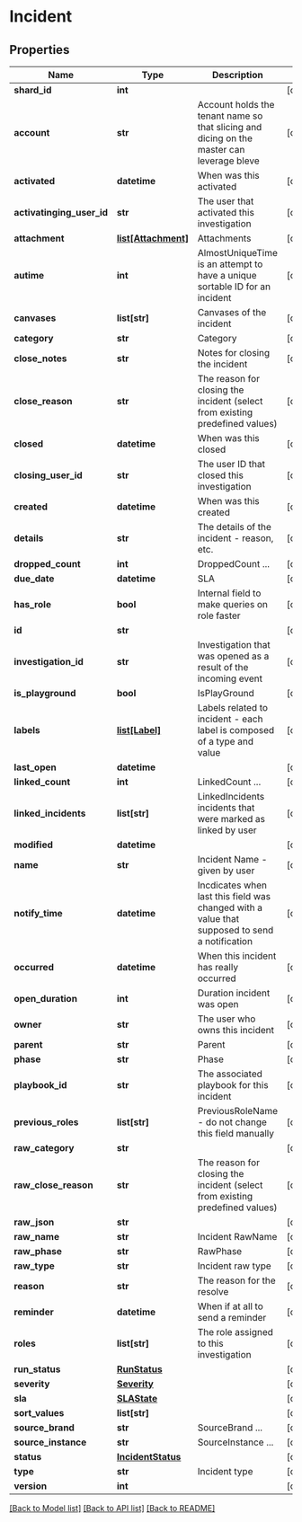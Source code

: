 # Incident

## Properties
Name | Type | Description | Notes
------------ | ------------- | ------------- | -------------
**shard_id** | **int** |  | [optional] 
**account** | **str** | Account holds the tenant name so that slicing and dicing on the master can leverage bleve | [optional] 
**activated** | **datetime** | When was this activated | [optional] 
**activatinging_user_id** | **str** | The user that activated this investigation | [optional] 
**attachment** | [**list[Attachment]**](Attachment.md) | Attachments | [optional] 
**autime** | **int** | AlmostUniqueTime is an attempt to have a unique sortable ID for an incident | [optional] 
**canvases** | **list[str]** | Canvases of the incident | [optional] 
**category** | **str** | Category | [optional] 
**close_notes** | **str** | Notes for closing the incident | [optional] 
**close_reason** | **str** | The reason for closing the incident (select from existing predefined values) | [optional] 
**closed** | **datetime** | When was this closed | [optional] 
**closing_user_id** | **str** | The user ID that closed this investigation | [optional] 
**created** | **datetime** | When was this created | [optional] 
**details** | **str** | The details of the incident - reason, etc. | [optional] 
**dropped_count** | **int** | DroppedCount ... | [optional] 
**due_date** | **datetime** | SLA | [optional] 
**has_role** | **bool** | Internal field to make queries on role faster | [optional] 
**id** | **str** |  | [optional] 
**investigation_id** | **str** | Investigation that was opened as a result of the incoming event | [optional] 
**is_playground** | **bool** | IsPlayGround | [optional] 
**labels** | [**list[Label]**](Label.md) | Labels related to incident - each label is composed of a type and value | [optional] 
**last_open** | **datetime** |  | [optional] 
**linked_count** | **int** | LinkedCount ... | [optional] 
**linked_incidents** | **list[str]** | LinkedIncidents incidents that were marked as linked by user | [optional] 
**modified** | **datetime** |  | [optional] 
**name** | **str** | Incident Name - given by user | [optional] 
**notify_time** | **datetime** | Incdicates when last this field was changed with a value that supposed to send a notification | [optional] 
**occurred** | **datetime** | When this incident has really occurred | [optional] 
**open_duration** | **int** | Duration incident was open | [optional] 
**owner** | **str** | The user who owns this incident | [optional] 
**parent** | **str** | Parent | [optional] 
**phase** | **str** | Phase | [optional] 
**playbook_id** | **str** | The associated playbook for this incident | [optional] 
**previous_roles** | **list[str]** | PreviousRoleName - do not change this field manually | [optional] 
**raw_category** | **str** |  | [optional] 
**raw_close_reason** | **str** | The reason for closing the incident (select from existing predefined values) | [optional] 
**raw_json** | **str** |  | [optional] 
**raw_name** | **str** | Incident RawName | [optional] 
**raw_phase** | **str** | RawPhase | [optional] 
**raw_type** | **str** | Incident raw type | [optional] 
**reason** | **str** | The reason for the resolve | [optional] 
**reminder** | **datetime** | When if at all to send a reminder | [optional] 
**roles** | **list[str]** | The role assigned to this investigation | [optional] 
**run_status** | [**RunStatus**](RunStatus.md) |  | [optional] 
**severity** | [**Severity**](Severity.md) |  | [optional] 
**sla** | [**SLAState**](SLAState.md) |  | [optional] 
**sort_values** | **list[str]** |  | [optional] 
**source_brand** | **str** | SourceBrand ... | [optional] 
**source_instance** | **str** | SourceInstance ... | [optional] 
**status** | [**IncidentStatus**](IncidentStatus.md) |  | [optional] 
**type** | **str** | Incident type | [optional] 
**version** | **int** |  | [optional] 

[[Back to Model list]](README.md#documentation-for-models) [[Back to API list]](../README.md#documentation-for-api-endpoints) [[Back to README]](../README.md)



